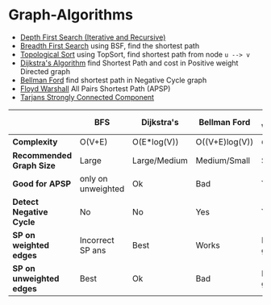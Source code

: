 # Graph-Algorithms

- [Depth First Search (Iterative and Recursive)](./DFS.java)
- [Breadth First Search](./BFS.java) using BSF, find the shortest path
- [Topological Sort](./TopologicalSort.java) using TopSort, find shortest path from node `u --> v`
- [Dijkstra's Algorithm](./Dijkstra.java) find Shortest Path and cost in Positive weight Directed graph
- [Bellman Ford](./BellmanFord.java) find shortest path in Negative Cycle graph
- [Floyd Warshall](./FloydWarshall.java) All Pairs Shortest Path (APSP)
- [Tarjans Strongly Connected Component](./TarjansSCC.java)

|                            | BFS                | Dijkstra's   | Bellman Ford | Floyd Warshall   |
|----------------------------|--------------------|--------------|--------------|------------------|
| __Complexity__             | O(V+E)             | O(E*log(V))  | O((V+E)log(V)) | O(V<sup>3</sup>) |
| __Recommended Graph Size__ | Large              | Large/Medium | Medium/Small | Small            |
| __Good for APSP__          | only on unweighted | Ok           | Bad          | Yes              |
| __Detect Negative Cycle__  | No                 | No           | Yes          | Yes              |
| __SP on weighted edges__   | Incorrect SP ans   | Best         | Works        | Bad in general   |
| __SP on unweighted edges__ | Best               | Ok           | Bad          | Bad in general   |